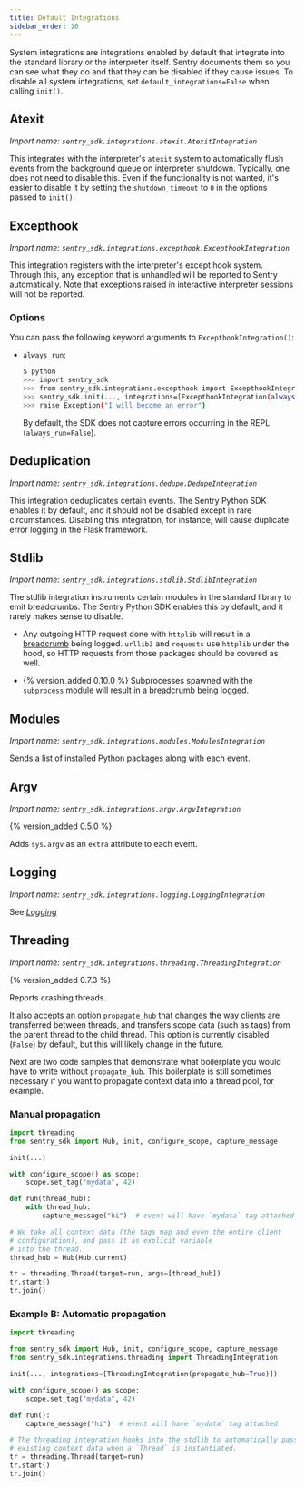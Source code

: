 ```yaml
---
title: Default Integrations
sidebar_order: 10
---
```


System integrations are integrations enabled by default that integrate into the
standard library or the interpreter itself.  Sentry documents them so you can see
what they do and that they can be disabled if they cause issues.  To disable
all system integrations, set `default_integrations=False` when calling `init()`.

## Atexit
*Import name: `sentry_sdk.integrations.atexit.AtexitIntegration`*

This integrates with the interpreter's `atexit` system to automatically flush
events from the background queue on interpreter shutdown.  Typically, one does
not need to disable this.  Even if the functionality is not wanted, it's easier to disable it by setting the `shutdown_timeout` to `0` in the options passed to
`init()`.

## Excepthook
*Import name: `sentry_sdk.integrations.excepthook.ExcepthookIntegration`*

This integration registers with the interpreter's except hook system.  Through this,
any exception that is unhandled will be reported to Sentry automatically.  Note that exceptions
raised in interactive interpreter sessions will not be reported.

### Options

You can pass the following keyword arguments to `ExcepthookIntegration()`:

* `always_run`:
    
  ```bash
  $ python
  >>> import sentry_sdk
  >>> from sentry_sdk.integrations.excepthook import ExcepthookIntegration
  >>> sentry_sdk.init(..., integrations=[ExcepthookIntegration(always_run=True)])
  >>> raise Exception("I will become an error")
  ```

  By default, the SDK does not capture errors occurring in the REPL (`always_run=False`).

## Deduplication
*Import name: `sentry_sdk.integrations.dedupe.DedupeIntegration`*

This integration deduplicates certain events. The Sentry Python SDK enables it by default, and it should not be disabled except in rare circumstances. Disabling this integration, for instance, will cause duplicate error logging in the Flask framework.

## Stdlib
*Import name: `sentry_sdk.integrations.stdlib.StdlibIntegration`*

The stdlib integration instruments certain modules in the standard library to emit breadcrumbs.  The Sentry Python SDK enables this by default, and it rarely makes sense to disable.

* Any outgoing HTTP request done with `httplib` will result in a [breadcrumb](/enriching-error-data/breadcrumbs/) being logged. `urllib3` and `requests` use `httplib` under the hood, so HTTP requests from those packages should be covered as well.

* {% version_added 0.10.0 %} Subprocesses spawned with the `subprocess` module will result in a [breadcrumb](/enriching-error-data/breadcrumbs/) being logged.

## Modules
*Import name: `sentry_sdk.integrations.modules.ModulesIntegration`*

Sends a list of installed Python packages along with each event.

## Argv
*Import name: `sentry_sdk.integrations.argv.ArgvIntegration`*

{% version_added 0.5.0 %}

Adds `sys.argv` as an `extra` attribute to each event.

## Logging
*Import name: `sentry_sdk.integrations.logging.LoggingIntegration`*

See [_Logging_](/platforms/python/logging/)

## Threading
*Import name: `sentry_sdk.integrations.threading.ThreadingIntegration`*

{% version_added 0.7.3 %}

Reports crashing threads.

It also accepts an option `propagate_hub` that changes the way clients are transferred between threads, and transfers scope data (such as tags) from the parent thread to the child thread. This option is currently disabled (`False`) by default, but this will likely change in the future.

Next are two code samples that demonstrate what boilerplate you would have to write without `propagate_hub`. This boilerplate is still sometimes necessary if you want to propagate context data into a thread pool, for example.

### Manual propagation

```python
import threading
from sentry_sdk import Hub, init, configure_scope, capture_message

init(...)

with configure_scope() as scope:
    scope.set_tag("mydata", 42)

def run(thread_hub):
    with thread_hub:
        capture_message("hi")  # event will have `mydata` tag attached

# We take all context data (the tags map and even the entire client
# configuration), and pass it as explicit variable
# into the thread.
thread_hub = Hub(Hub.current)

tr = threading.Thread(target=run, args=[thread_hub])
tr.start()
tr.join()
```

### Example B: Automatic propagation

```python
import threading

from sentry_sdk import Hub, init, configure_scope, capture_message
from sentry_sdk.integrations.threading import ThreadingIntegration

init(..., integrations=[ThreadingIntegration(propagate_hub=True)])

with configure_scope() as scope:
    scope.set_tag("mydata", 42)

def run():
    capture_message("hi")  # event will have `mydata` tag attached

# The threading integration hooks into the stdlib to automatically pass
# existing context data when a `Thread` is instantiated.
tr = threading.Thread(target=run)
tr.start()
tr.join()
```
